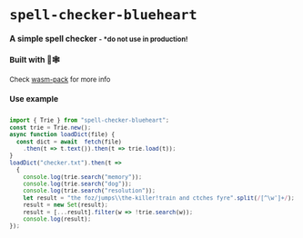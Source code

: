 <h1><code>spell-checker-blueheart</code></h1>

  <strong>A simple spell checker <small> - *do not use in production!</strong>
  <h3>Built with 🦀🕸</h3>
  <p>
  Check <a href="https://github.com/rustwasm/wasm-pack">wasm-pack</a> for more info
  </p>
  <h3>Use example</h3>

  ```javascript

  import { Trie } from "spell-checker-blueheart";
  const trie = Trie.new();
  async function loadDict(file) {
    const dict = await  fetch(file)
      .then(t => t.text()).then(t => trie.load(t));
  }
  loadDict("checker.txt").then(t =>
    {
      console.log(trie.search("memory"));
      console.log(trie.search("dog"));
      console.log(trie.search("resolution"));
      let result = "the foz/jumps\\the-killer!train and ctches fyre".split(/[^\w']+/);
      result = new Set(result);
      result = [...result].filter(w => !trie.search(w));
      console.log(result);
  });
  ```
